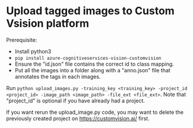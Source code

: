 # Upload tagged images to Custom Vsision platform

Prerequisite:
- Install python3
- `pip install azure-cognitiveservices-vision-customvision`
- Ensure the "id.json" file contains the correct id to class mapping.
- Put all the images into a folder along with a "anno.json" file that annotates the tags in each images.

Run `python upload_images.py -training_key <training_key> -project_id <project_id> -image_path <image_path> -file_ext <file_ext>`. Note that "project_id" is optional if you have already had a project.

If you want rerun the upload_image.py code, you may want to delete the previously created project on https://customvision.ai/ first.
